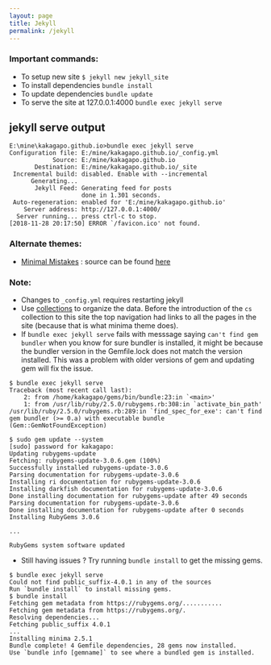 ```yaml
---
layout: page
title: Jekyll
permalink: /jekyll
---
```


### Important commands:
- To setup new site
```$ jekyll new jekyll_site``` 
- To install dependencies
```bundle install```
- To update dependencies
```bundle update```
- To serve the site at 127.0.0.1:4000
```bundle exec jekyll serve```

jekyll serve output
------------------------------
```
E:\mine\kakagapo.github.io>bundle exec jekyll serve
Configuration file: E:/mine/kakagapo.github.io/_config.yml
            Source: E:/mine/kakagapo.github.io
       Destination: E:/mine/kakagapo.github.io/_site
 Incremental build: disabled. Enable with --incremental
      Generating...
       Jekyll Feed: Generating feed for posts
                    done in 1.301 seconds.
 Auto-regeneration: enabled for 'E:/mine/kakagapo.github.io'
    Server address: http://127.0.0.1:4000/
  Server running... press ctrl-c to stop.
[2018-11-28 20:17:50] ERROR `/favicon.ico' not found.
```

### Alternate themes:
- [Minimal Mistakes](https://mmistakes.github.io/minimal-mistakes/docs/quick-start-guide/) : source can be found [here](https://github.com/mmistakes/made-mistakes-jekyll/tree/master/src)

### Note: 
- Changes to ```_config.yml``` requires restarting jekyll
- Use [collections](https://jekyllrb.com/docs/collections/) to organize the data. Before the introduction of the ```cs``` collection to this site the top navigation had links to all the pages in the site (because that is what minima theme does).
- If  ```bundle exec jekyll serve``` fails with messsage saying ```can't find gem bundler``` when you know for sure bundler is installed, it might be because the bundler version in the Gemfile.lock does not match the version installed. This was a problem with older versions of gem and updating gem will fix the issue.

```
$ bundle exec jekyll serve
Traceback (most recent call last):
	2: from /home/kakagapo/gems/bin/bundle:23:in `<main>'
	1: from /usr/lib/ruby/2.5.0/rubygems.rb:308:in `activate_bin_path'
/usr/lib/ruby/2.5.0/rubygems.rb:289:in `find_spec_for_exe': can't find gem bundler (>= 0.a) with executable bundle (Gem::GemNotFoundException)
```
```
$ sudo gem update --system
[sudo] password for kakagapo: 
Updating rubygems-update
Fetching: rubygems-update-3.0.6.gem (100%)
Successfully installed rubygems-update-3.0.6
Parsing documentation for rubygems-update-3.0.6
Installing ri documentation for rubygems-update-3.0.6
Installing darkfish documentation for rubygems-update-3.0.6
Done installing documentation for rubygems-update after 49 seconds
Parsing documentation for rubygems-update-3.0.6
Done installing documentation for rubygems-update after 0 seconds
Installing RubyGems 3.0.6

...

RubyGems system software updated
```

- Still having issues ? Try running ```bundle install``` to get the missing gems.

```
$ bundle exec jekyll serve
Could not find public_suffix-4.0.1 in any of the sources
Run `bundle install` to install missing gems.
$ bundle install
Fetching gem metadata from https://rubygems.org/...........
Fetching gem metadata from https://rubygems.org/.
Resolving dependencies...
Fetching public_suffix 4.0.1
...
Installing minima 2.5.1
Bundle complete! 4 Gemfile dependencies, 28 gems now installed.
Use `bundle info [gemname]` to see where a bundled gem is installed.
```